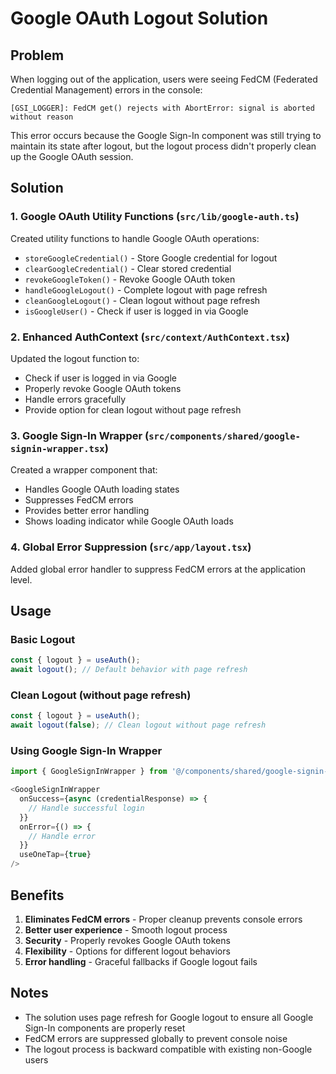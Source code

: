 # Google OAuth Logout Solution

## Problem
When logging out of the application, users were seeing FedCM (Federated Credential Management) errors in the console:
```
[GSI_LOGGER]: FedCM get() rejects with AbortError: signal is aborted without reason
```

This error occurs because the Google Sign-In component was still trying to maintain its state after logout, but the logout process didn't properly clean up the Google OAuth session.

## Solution

### 1. Google OAuth Utility Functions (`src/lib/google-auth.ts`)
Created utility functions to handle Google OAuth operations:
- `storeGoogleCredential()` - Store Google credential for logout
- `clearGoogleCredential()` - Clear stored credential
- `revokeGoogleToken()` - Revoke Google OAuth token
- `handleGoogleLogout()` - Complete logout with page refresh
- `cleanGoogleLogout()` - Clean logout without page refresh
- `isGoogleUser()` - Check if user is logged in via Google

### 2. Enhanced AuthContext (`src/context/AuthContext.tsx`)
Updated the logout function to:
- Check if user is logged in via Google
- Properly revoke Google OAuth tokens
- Handle errors gracefully
- Provide option for clean logout without page refresh

### 3. Google Sign-In Wrapper (`src/components/shared/google-signin-wrapper.tsx`)
Created a wrapper component that:
- Handles Google OAuth loading states
- Suppresses FedCM errors
- Provides better error handling
- Shows loading indicator while Google OAuth loads

### 4. Global Error Suppression (`src/app/layout.tsx`)
Added global error handler to suppress FedCM errors at the application level.

## Usage

### Basic Logout
```typescript
const { logout } = useAuth();
await logout(); // Default behavior with page refresh
```

### Clean Logout (without page refresh)
```typescript
const { logout } = useAuth();
await logout(false); // Clean logout without page refresh
```

### Using Google Sign-In Wrapper
```typescript
import { GoogleSignInWrapper } from '@/components/shared/google-signin-wrapper';

<GoogleSignInWrapper
  onSuccess={async (credentialResponse) => {
    // Handle successful login
  }}
  onError={() => {
    // Handle error
  }}
  useOneTap={true}
/>
```

## Benefits
1. **Eliminates FedCM errors** - Proper cleanup prevents console errors
2. **Better user experience** - Smooth logout process
3. **Security** - Properly revokes Google OAuth tokens
4. **Flexibility** - Options for different logout behaviors
5. **Error handling** - Graceful fallbacks if Google logout fails

## Notes
- The solution uses page refresh for Google logout to ensure all Google Sign-In components are properly reset
- FedCM errors are suppressed globally to prevent console noise
- The logout process is backward compatible with existing non-Google users 
